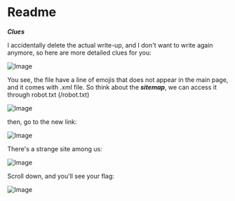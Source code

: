 # Readme

***Clues***

I accidentally delete the actual write-up, and I don't want to write again anymore, so here are more detailed clues for you:




![Image](https://github.com/Flock137/Readme/assets/126219763/5491800c-af90-41c1-8240-3d32ad008573)



You see, the file have a line of emojis that does not appear in the main page, and it comes with .xml file. 
So think about the ***sitemap***, we can access it through robot.txt (<siteaddress>/robot.txt)





![Image](https://github.com/Flock137/Readme/assets/126219763/03607747-8354-4dd0-bc3c-4c7dea66a62d)



then, go to the new link:





![Image](https://github.com/Flock137/Readme/assets/126219763/37cc631f-b73b-4183-a72d-a69721ad02fe)



There's a strange site among us:




![Image](https://github.com/Flock137/Readme/assets/126219763/9b18222e-c18c-485a-906c-ed1756a9bd24)




Scroll down, and you'll see your flag:




![Image](https://github.com/Flock137/Readme/assets/126219763/113657f5-ea44-468a-93d0-d2b4e668711f)

